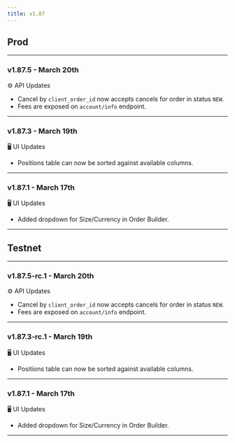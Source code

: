 ```yaml
---
title: v1.87
---
```

## Prod
---
### v1.87.5 - March 20th
⚙️ API Updates
* Cancel by `client_order_id` now accepts cancels for order in status `NEW`.
* Fees are exposed on `account/info` endpoint.
---
### v1.87.3 - March 19th
🖥️  UI Updates
* Positions table can now be sorted against available columns.
---
### v1.87.1 - March 17th
🖥️  UI Updates
* Added dropdown for Size/Currency in Order Builder.
---

## Testnet
---
### v1.87.5-rc.1 - March 20th
⚙️ API Updates
* Cancel by `client_order_id` now accepts cancels for order in status `NEW`.
* Fees are exposed on `account/info` endpoint.
---
### v1.87.3-rc.1 - March 19th
🖥️  UI Updates
* Positions table can now be sorted against available columns.
---
### v1.87.1 - March 17th
🖥️  UI Updates
* Added dropdown for Size/Currency in Order Builder.
---
